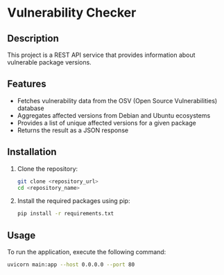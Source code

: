 # Vulnerability Checker

## Description

This project is a REST API service that provides information about vulnerable package versions.

## Features

- Fetches vulnerability data from the OSV (Open Source Vulnerabilities) database
- Aggregates affected versions from Debian and Ubuntu ecosystems
- Provides a list of unique affected versions for a given package
- Returns the result as a JSON response

## Installation

1. Clone the repository:
    ```bash
    git clone <repository_url>
    cd <repository_name>
    ```

2. Install the required packages using pip:
    ```bash
    pip install -r requirements.txt
    ```

## Usage

To run the application, execute the following command:
```bash
uvicorn main:app --host 0.0.0.0 --port 80
